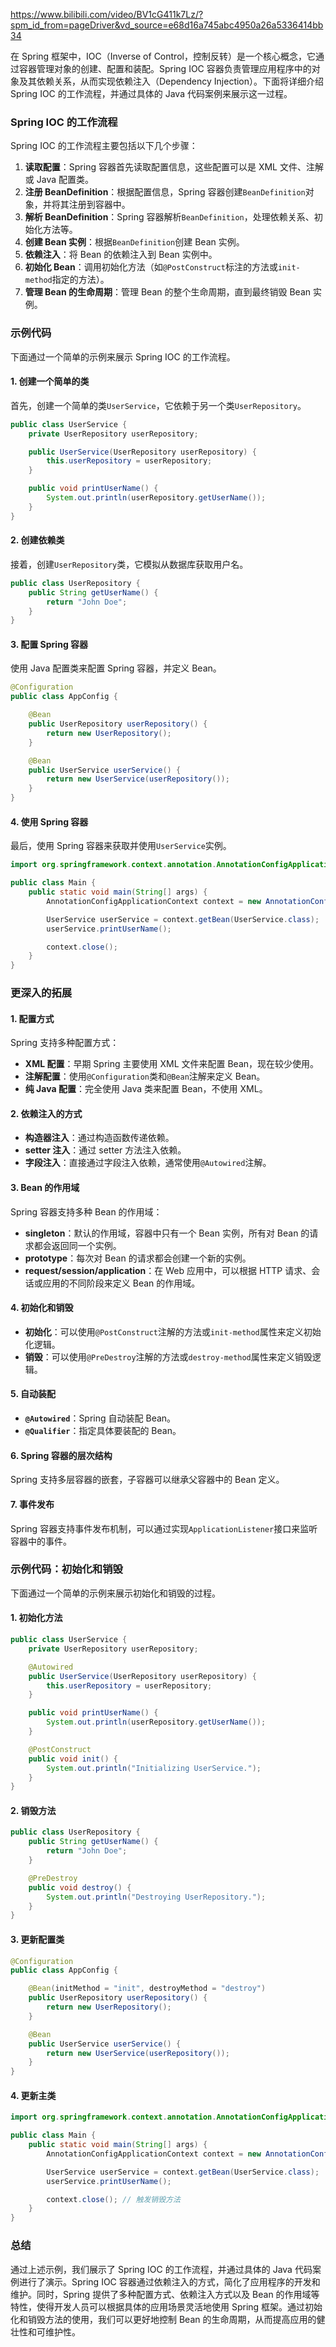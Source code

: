 https://www.bilibili.com/video/BV1cG411k7Lz/?spm_id_from=pageDriver&vd_source=e68d16a745abc4950a26a5336414bb34

在 Spring 框架中，IOC（Inverse of Control，控制反转）是一个核心概念，它通过容器管理对象的创建、配置和装配。Spring IOC 容器负责管理应用程序中的对象及其依赖关系，从而实现依赖注入（Dependency Injection）。下面将详细介绍 Spring IOC 的工作流程，并通过具体的 Java 代码案例来展示这一过程。

### Spring IOC 的工作流程

Spring IOC 的工作流程主要包括以下几个步骤：

1. **读取配置**：Spring 容器首先读取配置信息，这些配置可以是 XML 文件、注解或 Java 配置类。
2. **注册 BeanDefinition**：根据配置信息，Spring 容器创建`BeanDefinition`对象，并将其注册到容器中。
3. **解析 BeanDefinition**：Spring 容器解析`BeanDefinition`，处理依赖关系、初始化方法等。
4. **创建 Bean 实例**：根据`BeanDefinition`创建 Bean 实例。
5. **依赖注入**：将 Bean 的依赖注入到 Bean 实例中。
6. **初始化 Bean**：调用初始化方法（如`@PostConstruct`标注的方法或`init-method`指定的方法）。
7. **管理 Bean 的生命周期**：管理 Bean 的整个生命周期，直到最终销毁 Bean 实例。

### 示例代码

下面通过一个简单的示例来展示 Spring IOC 的工作流程。

#### 1. 创建一个简单的类

首先，创建一个简单的类`UserService`，它依赖于另一个类`UserRepository`。

```java
public class UserService {
    private UserRepository userRepository;

    public UserService(UserRepository userRepository) {
        this.userRepository = userRepository;
    }

    public void printUserName() {
        System.out.println(userRepository.getUserName());
    }
}
```

#### 2. 创建依赖类

接着，创建`UserRepository`类，它模拟从数据库获取用户名。

```java
public class UserRepository {
    public String getUserName() {
        return "John Doe";
    }
}
```

#### 3. 配置 Spring 容器

使用 Java 配置类来配置 Spring 容器，并定义 Bean。

```java
@Configuration
public class AppConfig {

    @Bean
    public UserRepository userRepository() {
        return new UserRepository();
    }

    @Bean
    public UserService userService() {
        return new UserService(userRepository());
    }
}
```

#### 4. 使用 Spring 容器

最后，使用 Spring 容器来获取并使用`UserService`实例。

```java
import org.springframework.context.annotation.AnnotationConfigApplicationContext;

public class Main {
    public static void main(String[] args) {
        AnnotationConfigApplicationContext context = new AnnotationConfigApplicationContext(AppConfig.class);

        UserService userService = context.getBean(UserService.class);
        userService.printUserName();

        context.close();
    }
}
```

### 更深入的拓展

#### 1. **配置方式**

Spring 支持多种配置方式：

- **XML 配置**：早期 Spring 主要使用 XML 文件来配置 Bean，现在较少使用。
- **注解配置**：使用`@Configuration`类和`@Bean`注解来定义 Bean。
- **纯 Java 配置**：完全使用 Java 类来配置 Bean，不使用 XML。

#### 2. **依赖注入的方式**

- **构造器注入**：通过构造函数传递依赖。
- **setter 注入**：通过 setter 方法注入依赖。
- **字段注入**：直接通过字段注入依赖，通常使用`@Autowired`注解。

#### 3. **Bean 的作用域**

Spring 容器支持多种 Bean 的作用域：

- **singleton**：默认的作用域，容器中只有一个 Bean 实例，所有对 Bean 的请求都会返回同一个实例。
- **prototype**：每次对 Bean 的请求都会创建一个新的实例。
- **request/session/application**：在 Web 应用中，可以根据 HTTP 请求、会话或应用的不同阶段来定义 Bean 的作用域。

#### 4. **初始化和销毁**

- **初始化**：可以使用`@PostConstruct`注解的方法或`init-method`属性来定义初始化逻辑。
- **销毁**：可以使用`@PreDestroy`注解的方法或`destroy-method`属性来定义销毁逻辑。

#### 5. **自动装配**

- **`@Autowired`**：Spring 自动装配 Bean。
- **`@Qualifier`**：指定具体要装配的 Bean。

#### 6. **Spring 容器的层次结构**

Spring 支持多层容器的嵌套，子容器可以继承父容器中的 Bean 定义。

#### 7. **事件发布**

Spring 容器支持事件发布机制，可以通过实现`ApplicationListener`接口来监听容器中的事件。

### 示例代码：初始化和销毁

下面通过一个简单的示例来展示初始化和销毁的过程。

#### 1. 初始化方法

```java
public class UserService {
    private UserRepository userRepository;

    @Autowired
    public UserService(UserRepository userRepository) {
        this.userRepository = userRepository;
    }

    public void printUserName() {
        System.out.println(userRepository.getUserName());
    }

    @PostConstruct
    public void init() {
        System.out.println("Initializing UserService.");
    }
}
```

#### 2. 销毁方法

```java
public class UserRepository {
    public String getUserName() {
        return "John Doe";
    }

    @PreDestroy
    public void destroy() {
        System.out.println("Destroying UserRepository.");
    }
}
```

#### 3. 更新配置类

```java
@Configuration
public class AppConfig {

    @Bean(initMethod = "init", destroyMethod = "destroy")
    public UserRepository userRepository() {
        return new UserRepository();
    }

    @Bean
    public UserService userService() {
        return new UserService(userRepository());
    }
}
```

#### 4. 更新主类

```java
import org.springframework.context.annotation.AnnotationConfigApplicationContext;

public class Main {
    public static void main(String[] args) {
        AnnotationConfigApplicationContext context = new AnnotationConfigApplicationContext(AppConfig.class);

        UserService userService = context.getBean(UserService.class);
        userService.printUserName();

        context.close(); // 触发销毁方法
    }
}
```

### 总结

通过上述示例，我们展示了 Spring IOC 的工作流程，并通过具体的 Java 代码案例进行了演示。Spring IOC 容器通过依赖注入的方式，简化了应用程序的开发和维护。同时，Spring 提供了多种配置方式、依赖注入方式以及 Bean 的作用域等特性，使得开发人员可以根据具体的应用场景灵活地使用 Spring 框架。通过初始化和销毁方法的使用，我们可以更好地控制 Bean 的生命周期，从而提高应用的健壮性和可维护性。
